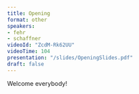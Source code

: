 ```yaml
---
title: Opening
format: other
speakers:
- fehr
- schaffner
videoId: "ZcdM-Rk62UU"
videoTime: 104
presentation: "/slides/OpeningSlides.pdf"
draft: false
---
```

Welcome everybody!
